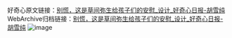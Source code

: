 好奇心原文链接：[别慌，这是草间弥生给孩子们的安慰_设计_好奇心日报-胡雪纯](https://www.qdaily.com/articles/6336.html)
WebArchive归档链接：[别慌，这是草间弥生给孩子们的安慰_设计_好奇心日报-胡雪纯](http://web.archive.org/web/20160917195747/http://www.qdaily.com:80/articles/6336.html)
![image](http://ww3.sinaimg.cn/large/007d5XDply1g3w9vv75fzj30u03f2e81)